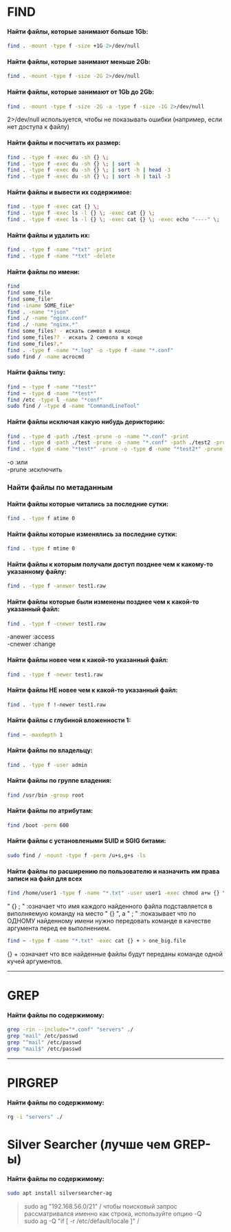 # FIND

#### Найти файлы, которые занимают больше 1Gb:

```bash
find . -mount -type f -size +1G 2>/dev/null
```

#### Найти файлы, которые занимают меньше 2Gb:
```bash
find . -mount -type f -size -2G 2>/dev/null
```

#### Найти файлы, которые занимают от 1Gb до 2Gb:
```bash
find . -mount -type f -size -2G -a -type f -size -1G 2>/dev/null
```
2>/dev/null используется, чтобы не показывать ошибки (например, если нет доступа к файлу)  

#### Найти файлы и посчитать их размер:
```bash
find . -type f -exec du -sh {} \;
find . -type f -exec du -sh {} \; | sort -h
find . -type f -exec du -sh {} \; | sort -h | head -3
find . -type f -exec du -sh {} \; | sort -h | tail -3
```

#### Найти файлы и вывести их содержимое:
```bash
find . -type f -exec cat {} \;
find . -type f -exec ls -l {} \; -exec cat {} \;
find . -type f -exec ls -l {} \; -exec cat {} \; -exec echo "----" \; 
```

#### Найти файлы и удалить их:
```bash
find . -type f -name "*txt" -print
find . -type f -name "*txt" -delete
```

#### Найти файлы по имени:

```bash
find
find some_file
find some_file*
find -iname SOME_fiLe*
find . -name "*json"
find ./ -name "nginx.conf"
find ./ -name "nginx.*"
find some_files? - искать символ в конце
find some_files?? - искать 2 символа в конце
find some_files?.*
find . -type f -name "*.log" -o -type f -name "*.conf"
sudo find / -name acrocmd

```

#### Найти файлы типу:

```bash
find ~ -type f -name "*test*"
find ~ -type d -name "*test*"
find /etc -type l -name "*conf"
sudo find / -type d -name "CommandLineTool"
```


#### Найти файлы исключая какую нибудь дерикторию:

```bash
find . -type d -path ./test -prune -o -name "*.conf" -print
find . -type d -path ./test -prune -o -name "*.conf" -path ./test2 -prune -o -name "*.conf" -print
find . -type d -name "*test*" -prune -o -type d -name "*test2*" -prune -o -name "*.conf" -print
```
-o :или  
-prune :исключить  


### Найти файлы по метаданным
#### Найти файлы которые читались за последние сутки:
```bash
find . -type f atime 0  
```

#### Найти файлы которые изменялись за последние сутки:
```bash
find . -type f mtime 0  
```

#### Найти файлы к которым получали доступ позднее чем к какому-то указанному файлу:
```bash
find . -type f -anewer test1.raw  
```

#### Найти файлы которые были изменены позднее чем к какой-то указанный файл:
```bash
find . -type f -cnewer test1.raw  
```
-anewer :access  
-cnewer :change  


#### Найти файлы новее чем к какой-то указанный файл:
```bash
find . -type f -newer test1.raw  
```

#### Найти файлы НЕ новее чем к какой-то указанный файл:
```bash
find . -type f !-newer test1.raw  
```

#### Найти файлы с глубиной вложенности 1:
```bash
find ~ -maxdepth 1
```

#### Найти файлы по владельцу:
```bash
find . -type f -user admin 
```

#### Найти файлы по группе владения:
```bash
find /usr/bin -group root
```

#### Найти файлы по атрибутам:
```bash
find /boot -perm 600
```

#### Найти файлы с установлеными SUID и SGIG битами:
```bash
sudo find / -nount -type f -perm /u+s,g+s -ls
```

#### Найти файлы по расширению по пользователю и назначить им права записи на файл для всех

```bash
find /home/user1 -type f -name "*.txt" -user user1 -exec chmod a+w {} \;
```
" {} \; "  :означает что имя каждого найденного файла подставляется в виполняемую команду на место " {} ", а  " \; " :показывает что по ОДНОМУ найденному имени нужно передовать команде в качестве аргумента перед ее выполнением.  

```bash
find ~ -type f -name "*.txt" -exec cat {} + > one_big.file
```
{} +  :означает что все найденные файлы будут переданы команде одной кучей аргументов.  

----

# GREP

#### Найти файлы по содержимому:

```bash
grep -rin --include="*.conf" "servers" ./
grep "mail" /etc/passwd
grep "^mail" /etc/passwd
grep "mail$" /etc/passwd
```

----

# PIRGREP

#### Найти файлы по содержимому:

```bash
rg -i "servers" ./
```

# Silver Searcher (лучше чем GREP-ы)

#### Найти файлы по содержимому:

```bash
sudo apt install silversearcher-ag
```
> sudo ag "192.168.56.0/21" /
чтобы поисковый запрос рассматривался именно как строка, используйте опцию -Q  
> sudo ag -Q "if [ -r /etc/default/locale ]" /  

